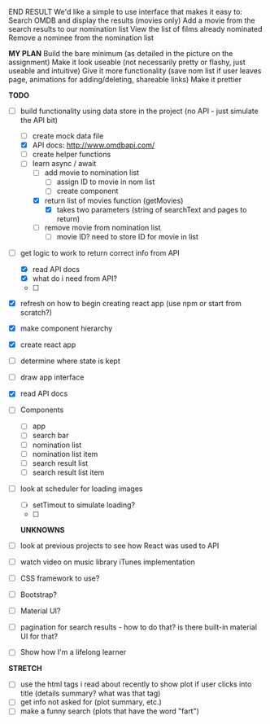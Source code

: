 END RESULT
We'd like a simple to use interface that makes it easy to:
Search OMDB and display the results (movies only)
Add a movie from the search results to our nomination list
View the list of films already nominated
Remove a nominee from the nomination list


**MY PLAN**
Build the bare minimum (as detailed in the picture on the assignment)
Make it look useable (not necessarily pretty or flashy, just useable and intuitive)
Give it more functionality (save nom list if user leaves page, animations for adding/deleting, shareable links)
Make it prettier

**TODO**
- [ ] build functionality using data store in the project (no API - just simulate the API bit)
  - [ ] create mock data file
  - [x] API docs: http://www.omdbapi.com/
  - [ ] create helper functions
  - [ ] learn async / await
    - [ ] add movie to nomination list
      - [ ] assign ID to movie in nom list
      - [ ] create component
    - [x] return list of movies function (getMovies)
      - [x] takes two parameters (string of searchText and pages to return)
    - [ ] remove movie from nomination list
      - [ ] movie ID? need to store ID for movie in list
- [ ] get logic to work to return correct info from API
  - [x] read API docs
  - [x] what do i need from API?
  - [ ] 
- [x] refresh on how to begin creating react app (use npm or start from scratch?)
- [x] make component hierarchy
- [x] create react app
- [ ] determine where state is kept
- [ ] draw app interface
- [x] read API docs
- [ ] Components
  - [ ] app
  - [ ] search bar
  - [ ] nomination list
  - [ ] nomination list item
  - [ ] search result list
  - [ ] search result list item
- [ ] look at scheduler for loading images
  - [ ] setTimout to simulate loading?
  - [ ] 

  **UNKNOWNS**
- [ ] look at previous projects to see how React was used to  API
- [ ] watch video on music library iTunes implementation
- [ ] CSS framework to use?
- [ ] Bootstrap?
- [ ] Material UI?
- [ ] pagination for search results - how to do that? is there built-in material UI for that?

- [ ] Show how I'm a lifelong learner


**STRETCH**
- [ ] use the html tags i read about recently to show plot if user clicks into title (details summary? what was that tag)
- [ ] get info not asked for (plot summary, etc.)
- [ ] make a funny search (plots that have the word "fart")